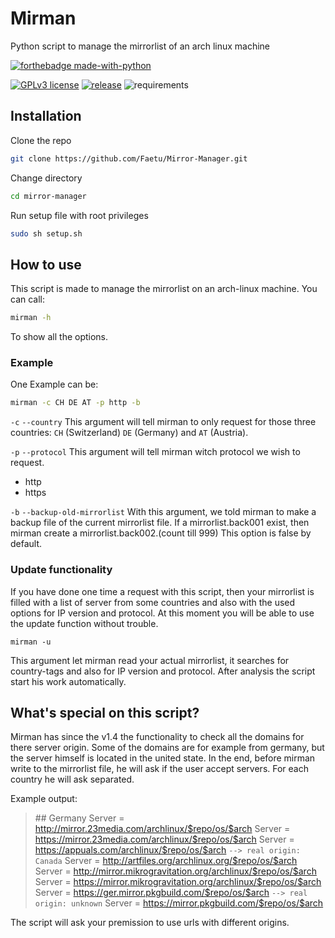 # Mirman
Python script to manage the mirrorlist of an arch linux machine

[![forthebadge made-with-python](http://ForTheBadge.com/images/badges/made-with-python.svg)](https://www.python.org/)

[![GPLv3 license](https://img.shields.io/badge/License-GPLv3-blue.svg)](http://perso.crans.org/besson/LICENSE.html) [![release](https://img.shields.io/github/v/release/Faetu/mirror-manager.svg?include_prereleases)](https://github.com/Faetu/Mirror-Manager/releases) ![requirements](https://img.shields.io/badge/requirements-up%20to%20date-green)


## Installation
Clone the repo
```sh
git clone https://github.com/Faetu/Mirror-Manager.git
```
Change directory
```sh
cd mirror-manager
```
Run setup file with root privileges
```sh
sudo sh setup.sh
```
## How to use
This script is made to manage the mirrorlist on an arch-linux machine.
You can call: 
```sh
mirman -h
```
To show all the options.
### Example
One Example can be:
```sh
mirman -c CH DE AT -p http -b
```
`-c` `--country`
This argument will tell mirman to only request for those three countries: `CH` (Switzerland) `DE` (Germany) and `AT` (Austria).


`-p` `--protocol`
This argument will tell mirman witch protocol we wish to request.


 - http
 - https


`-b` `--backup-old-mirrorlist`
With this argument, we told mirman to make a backup file of the current mirrorlist file.
If a mirrorlist.back001 exist, then mirman create a mirrorlist.back002.(count till 999)
This option is false by default.


### Update functionality
If you have done one time a request with this script, then your mirrorlist is filled with a list of server from some countries and also with the used options for IP version and protocol.
At this moment you will be able to use the update function without trouble.


    mirman -u


This argument let mirman read your actual mirrorlist, it searches for country-tags and also for IP version and protocol. After analysis the script start his work automatically.


## What's special on this script?
Mirman has since the v1.4 the functionality to check all the domains for there server origin.
Some of the domains are for example from germany, but the server himself is located in the united state. In the end, before mirman write to the mirrorlist file, he will ask if the user accept servers. For each country he will ask separated.

Example output:

> \## Germany
 Server = http://mirror.23media.com/archlinux/$repo/os/$arch
 Server = https://mirror.23media.com/archlinux/$repo/os/$arch
 Server = https://appuals.com/archlinux/$repo/os/$arch `--> real origin: Canada`
 Server = http://artfiles.org/archlinux.org/$repo/os/$arch
 Server = http://mirror.mikrogravitation.org/archlinux/$repo/os/$arch
 Server = https://mirror.mikrogravitation.org/archlinux/$repo/os/$arch
 Server = https://ger.mirror.pkgbuild.com/$repo/os/$arch `--> real origin: unknown`
 Server = https://mirror.pkgbuild.com/$repo/os/$arch

The script will ask your premission to use urls with different origins.
